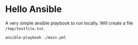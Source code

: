 # Hello Ansible
A very simple ansible playbook to run locally.  Will create a file `/tmp/testfile.txt`.

```
ansible-playbook ./main.yml
```
